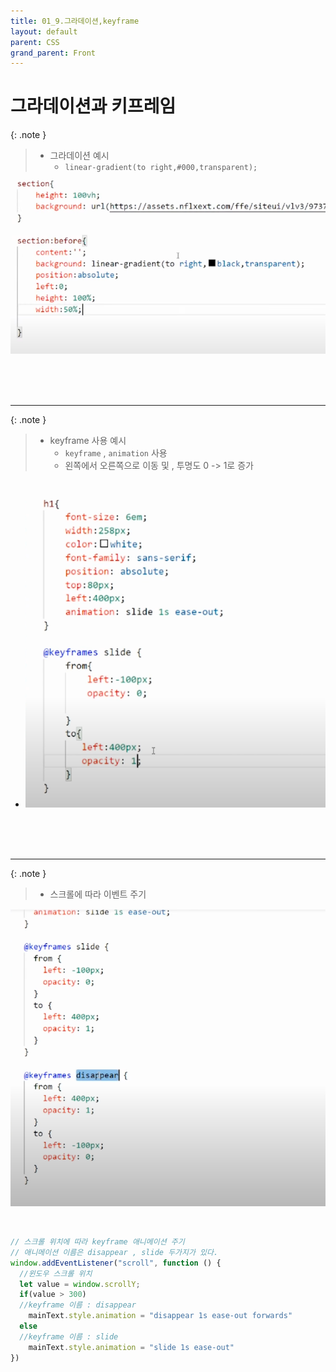 ```yaml
---
title: 01_9.그라데이션,keyframe
layout: default
parent: CSS
grand_parent: Front
---
```


# 그라데이션과 키프레임

{: .note } 
> - 그라데이션 예시
>   - `linear-gradient(to right,#000,transparent);`

![Alt text](image-95.png)

<br />
<br />
<br />

---

{: .note } 
> - keyframe 사용 예시
>   - `keyframe` , `animation` 사용
>   - 왼쪽에서 오른쪽으로 이동 및 , 투명도 0 -> 1로 증가

<br />

- ![Alt text](image-96.png)

<br />
<br />
<br />

---

{: .note } 
> - 스크롤에 따라 이벤트 주기

![Alt text](image-97.png)

<br />

```js
// 스크롤 위치에 따라 keyframe 애니메이션 주기
// 애니메이션 이름은 disappear , slide 두가지가 있다.
window.addEventListener("scroll", function () {
  //윈도우 스크롤 위치
  let value = window.scrollY;
  if(value > 300) 
  //keyframe 이름 : disappear
    mainText.style.animation = "disappear 1s ease-out forwards"
  else
  //keyframe 이름 : slide
    mainText.style.animation = "slide 1s ease-out"
})
```